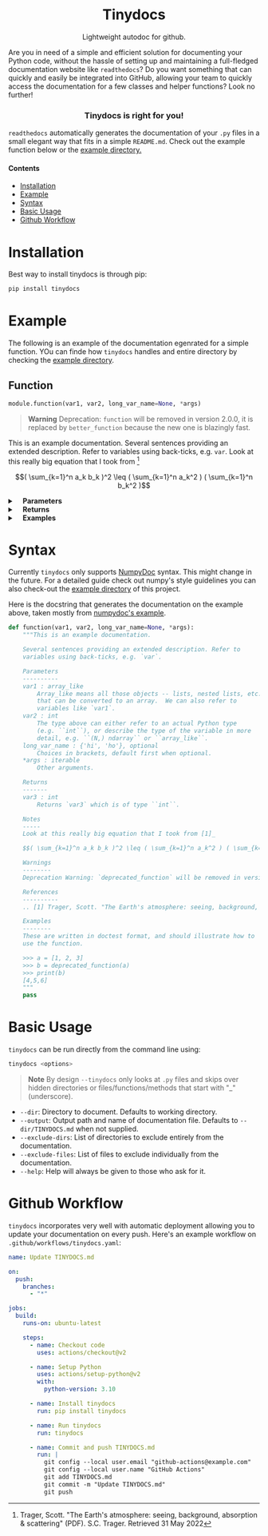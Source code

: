 <h1 align="center">Tinydocs</h1>
<p align="center">
Lightweight autodoc for github.
</p>

Are you in need of a simple and efficient solution for documenting your Python code, without the hassle of setting up and maintaining a full-fledged documentation website like `readthedocs`? Do you want something that can quickly and easily be integrated into GitHub, allowing your team to quickly access the documentation for a few classes and helper functions? Look no further!

<h3 align="center">Tinydocs is right for you!</h3>

`readthedocs` automatically generates the documentation of your `.py` files in a small elegant way that fits in a simple `README.md`. Check out the example function below or the [example directory.](#https://github.com/antonio-leitao/tinydocs/tree/master/example)

#### Contents

- [Installation](#installation)
- [Example](#example)
- [Syntax](#syntax)
- [Basic Usage](#basic_usage)
- [Github Workflow](#github-workflow)

# Installation

Best way to install tinydocs is through pip:

```sh
pip install tinydocs
```

# Example

The following is an example of the documentation egenrated for a simple function. YOu can finde how `tinydocs` handles and entire directory by checking the [example directory](#https://github.com/antonio-leitao/tinydocs/tree/master/example).

## Function

```python
module.function(var1, var2, long_var_name=None, *args)
```

> **Warning** Deprecation: `function` will be removed in version 2.0.0, it is replaced by `better_function` because the new one is blazingly fast.

This is an example documentation.
Several sentences providing an extended description. Refer to
variables using back-ticks, e.g. `var`.
Look at this really big equation that I took from [^1]

$$( \sum_{k=1}^n a_k b_k )^2 \leq ( \sum_{k=1}^n a_k^2 ) ( \sum_{k=1}^n b_k^2 )$$

<details closed><summary>&emsp;<b>Parameters</b></summary><p/><ul><li><code>var1</code>: array_like<br>&emsp;Array_like means all those objects -- lists, nested lists, etc. --
that can be converted to an array.  We can also refer to
variables like `var1`.</li><li><code>var2</code>: int<br>&emsp;The type above can either refer to an actual Python type
(e.g. ``int``), or describe the type of the variable in more
detail, e.g. ``(N,) ndarray`` or ``array_like``.</li><li><code>long_var_name</code>: {'hi', 'ho'}, optional<br>&emsp;Choices in brackets, default first when optional.</li><li><code>*args</code>: iterable<br>&emsp;Other arguments.</li></ul></details><details closed><summary>&emsp;<b>Returns</b></summary><p/><ul><li><code>var3</code>: int<br>&emsp;Returns `var3` which is of type ``int``.</li></ul></details><details closed><summary>&emsp;<b>Examples</b></summary><p/>

These are written in doctest format, and should illustrate how to
use the function.

```python
>>> a = [1, 2, 3]
>>> b = deprecated_function(a)
>>> print(b)
[4,5,6]
```

</details>

[^1]: Trager, Scott. "The Earth's atmosphere: seeing, background, absorption & scattering" (PDF). S.C. Trager. Retrieved 31 May 2022

# Syntax

Currently `tinydocs` only supports [NumpyDoc](#https://numpydoc.readthedocs.io/en/latest/format.html) syntax. This might change in the future. For a detailed guide check out numpy's style guidelines you can also check-out the [example directory](#https://github.com/antonio-leitao/tinydocs/tree/master/example) of this project.

Here is the docstring that generates the documentation on the example above, taken mostly from [numpydoc's example](#https://numpydoc.readthedocs.io/en/latest/example.html#example).

```python
def function(var1, var2, long_var_name=None, *args):
    """This is an example documentation.

    Several sentences providing an extended description. Refer to
    variables using back-ticks, e.g. `var`.

    Parameters
    ----------
    var1 : array_like
        Array_like means all those objects -- lists, nested lists, etc. --
        that can be converted to an array.  We can also refer to
        variables like `var1`.
    var2 : int
        The type above can either refer to an actual Python type
        (e.g. ``int``), or describe the type of the variable in more
        detail, e.g. ``(N,) ndarray`` or ``array_like``.
    long_var_name : {'hi', 'ho'}, optional
        Choices in brackets, default first when optional.
    *args : iterable
        Other arguments.

    Returns
    -------
    var3 : int
        Returns `var3` which is of type ``int``.

    Notes
    -----
    Look at this really big equation that I took from [1]_

    $$( \sum_{k=1}^n a_k b_k )^2 \leq ( \sum_{k=1}^n a_k^2 ) ( \sum_{k=1}^n b_k^2 )$$

    Warnings
    --------
    Deprecation Warning: `deprecated_function` will be removed in version 2.0.0, it is replaced by `better_function` because the new one is blazingly fast.

    References
    ----------
    .. [1] Trager, Scott. "The Earth's atmosphere: seeing, background, absorption & scattering" (PDF). S.C. Trager. Retrieved 31 May 2022

    Examples
    --------
    These are written in doctest format, and should illustrate how to
    use the function.

    >>> a = [1, 2, 3]
    >>> b = deprecated_function(a)
    >>> print(b)
    [4,5,6]
    """
    pass
```

# Basic Usage

`tinydocs` can be run directly from the command line using:

```sh
tinydocs <options>
```

> **Note** By design `--tinydocs` only looks at `.py` files and skips over hidden directories or files/functions/methods that start with "\_"(underscore).

- `--dir`: Directory to document. Defaults to working directory.
- `--output`: Output path and name of documentation file. Defaults to `--dir/TINYDOCS.md` when not supplied.
- `--exclude-dirs`: List of directories to exclude entirely from the documentation.
- `--exclude-files`: List of files to exclude individually from the documentation.
- `--help`: Help will always be given to those who ask for it.

# Github Workflow

`tinydocs` incorporates very well with automatic deployment allowing you to update your documentation on every push. Here's an example workflow on
`.github/workflows/tinydocs.yaml`:

```yaml
name: Update TINYDOCS.md

on:
  push:
    branches:
      - "*"

jobs:
  build:
    runs-on: ubuntu-latest

    steps:
      - name: Checkout code
        uses: actions/checkout@v2

      - name: Setup Python
        uses: actions/setup-python@v2
        with:
          python-version: 3.10

      - name: Install tinydocs
        run: pip install tinydocs

      - name: Run tinydocs
        run: tinydocs

      - name: Commit and push TINYDOCS.md
        run: |
          git config --local user.email "github-actions@example.com"
          git config --local user.name "GitHub Actions"
          git add TINYDOCS.md
          git commit -m "Update TINYDOCS.md"
          git push
```

